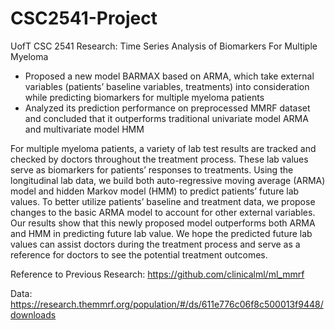 # CSC2541-Project
UofT CSC 2541 Research: Time Series Analysis of Biomarkers For Multiple Myeloma  

- Proposed a new model BARMAX based on ARMA, which take external variables (patients’ baseline variables,
treatments) into consideration while predicting biomarkers for multiple myeloma patients
- Analyzed its prediction performance on preprocessed MMRF dataset and concluded that it outperforms traditional univariate model ARMA and multivariate model HMM

For multiple myeloma patients, a variety of lab test results are tracked and checked
by doctors throughout the treatment process. These lab values serve as biomarkers
for patients’ responses to treatments. Using the longitudinal lab data, we build
both auto-regressive moving average (ARMA) model and hidden Markov model
(HMM) to predict patients’ future lab values. To better utilize patients’ baseline and
treatment data, we propose changes to the basic ARMA model to account for other
external variables. Our results show that this newly proposed model outperforms
both ARMA and HMM in predicting future lab value. We hope the predicted future
lab values can assist doctors during the treatment process and serve as a reference
for doctors to see the potential treatment outcomes.    

Reference to Previous Research:
https://github.com/clinicalml/ml_mmrf

Data:
https://research.themmrf.org/population/#/ds/611e776c06f8c500013f9448/downloads
